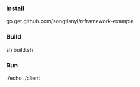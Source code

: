 ### Install
go get github.com/songtianyi/rrframework-example

### Build
sh build.sh

### Run
./echo
./client
